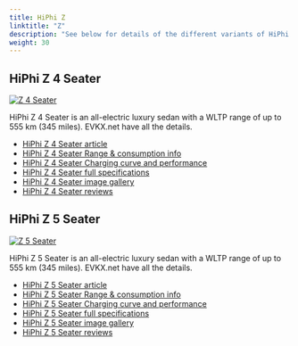 ```yaml
---
title: HiPhi Z
linktitle: "Z"
description: "See below for details of the different variants of HiPhi Z"
weight: 30
---
```

## HiPhi Z 4 Seater

<a href="/models/hiphi/z/z_4_seater/"><img src="https://media.evkx.net/multimedia/models/hiphi/z/z_4_seater/main_1_st.jpg" class="img-fluid" alt="Z 4 Seater" ></a>

HiPhi Z 4 Seater is an all-electric luxury sedan with a WLTP range of up to 555 km (345 miles). EVKX.net have all the details. 

- [HiPhi Z 4 Seater article](/models/hiphi/z/z_4_seater/)
- [HiPhi Z 4 Seater Range & consumption info](/models/hiphi/z/z_4_seater/rangeandconsumption)
- [HiPhi Z 4 Seater Charging curve and performance](/models/hiphi/z/z_4_seater/chargingcurve)
- [HiPhi Z 4 Seater full specifications](/models/hiphi/z/z_4_seater/specifications)
- [HiPhi Z 4 Seater image gallery](/models/hiphi/z/z_4_seater/gallery)
- [HiPhi Z 4 Seater reviews](/models/hiphi/z/z_4_seater/reviews)

## HiPhi Z 5 Seater

<a href="/models/hiphi/z/z_5_seater/"><img src="https://media.evkx.net/multimedia/models/hiphi/z/z_5_seater/main_1_st.jpg" class="img-fluid" alt="Z 5 Seater" ></a>

HiPhi Z 5 Seater is an all-electric luxury sedan with a WLTP range of up to 555 km (345 miles). EVKX.net have all the details. 

- [HiPhi Z 5 Seater article](/models/hiphi/z/z_5_seater/)
- [HiPhi Z 5 Seater Range & consumption info](/models/hiphi/z/z_5_seater/rangeandconsumption)
- [HiPhi Z 5 Seater Charging curve and performance](/models/hiphi/z/z_5_seater/chargingcurve)
- [HiPhi Z 5 Seater full specifications](/models/hiphi/z/z_5_seater/specifications)
- [HiPhi Z 5 Seater image gallery](/models/hiphi/z/z_5_seater/gallery)
- [HiPhi Z 5 Seater reviews](/models/hiphi/z/z_5_seater/reviews)

